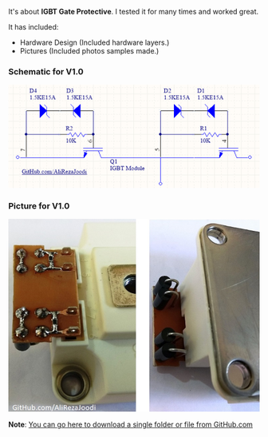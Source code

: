 It's about **IGBT Gate Protective**. I tested it for many times and worked great.

It has included:
- Hardware Design (Included hardware layers.)
- Pictures (Included photos samples made.)

### Schematic for V1.0
![Protective_IGBT Gate](https://github.com/AliRezaJoodi/Electronic-Modules/blob/main/Protective_IGBT%20Gate/Hardware%20Design/V1.0/Main.png?raw=true)

### Picture for V1.0
![Protective_IGBT Gate](https://github.com/AliRezaJoodi/Electronic-Modules/blob/main/Protective_IGBT%20Gate/Pictures/V1.0.jpg?raw=true)

**Note**: [You can go here to download a single folder or file from GitHub.com](https://minhaskamal.github.io/DownGit/#/home)
